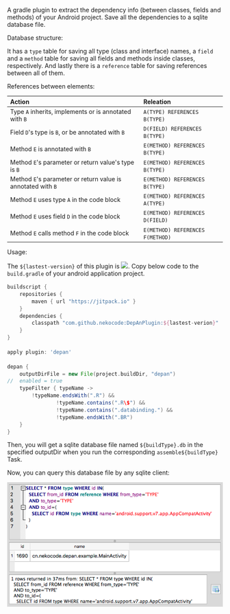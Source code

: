 A gradle plugin to extract the dependency info (between classes, fields and methods) of your Android project. Save all the dependencies to a sqlite database file.

Database structure:

It has a `type` table for saving all type (class and interface) names, a `field` and a `method` table for saving all fields and methods inside classes, respectively. And lastly there is a `reference` table for saving references between all of them.

References between elements:

| Action | Releation |
| :- | :- |
| Type `A` inherits, implements or is annotated with `B` | 	`A(TYPE) REFERENCES B(TYPE)` |
| Field `D`'s type is `B`, or be annotated with `B` | `D(FIELD) REFERENCES B(TYPE)` |
| Method `E` is annotated with `B`| `E(METHOD) REFERENCES B(TYPE)` |
| Method `E`'s parameter or return value's type is `B` | `E(METHOD) REFERENCES B(TYPE)` |
| Method `E`'s parameter or return value is annotated with `B`| `E(METHOD) REFERENCES B(TYPE)` |
| Method `E` uses type `A` in the code block | `E(METHOD) REFERENCES A(TYPE)` |
| Method `E` uses field `D` in the code block | `E(METHOD) REFERENCES D(FIELD)` |
| Method `E` calls method `F` in the code block | `E(METHOD) REFERENCES F(METHOD)` |

Usage:

The `${lastest-version}` of this plugin is [![](https://jitpack.io/v/nekocode/DepAnPlugin.svg)](https://jitpack.io/#nekocode/DepAnPlugin). Copy below code to the `build.gradle` of your android application project.

```gradle
buildscript {
    repositories {
        maven { url "https://jitpack.io" }
    }
    dependencies {
        classpath "com.github.nekocode:DepAnPlugin:${lastest-verion}"
    }
}

apply plugin: 'depan'
 
depan {
    outputDirFile = new File(project.buildDir, "depan")
//  enabled = true
    typeFilter { typeName ->
        !typeName.endsWith(".R") &&
                !typeName.contains(".R\$") &&
                !typeName.contains(".databinding.") &&
                !typeName.endsWith(".BR")
    }
}
```

Then, you will get a sqlite database file named `${buildType}.db` in the specified outputDir when you run the corresponding `assemble${buildType}` Task.

Now, you can query this database file by any sqlite client: 

![query_result](images/query_result.png)
